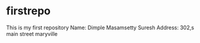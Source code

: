 # firstrepo
This is my first repository
Name: Dimple Masamsetty Suresh
Address: 302,s main street maryville
